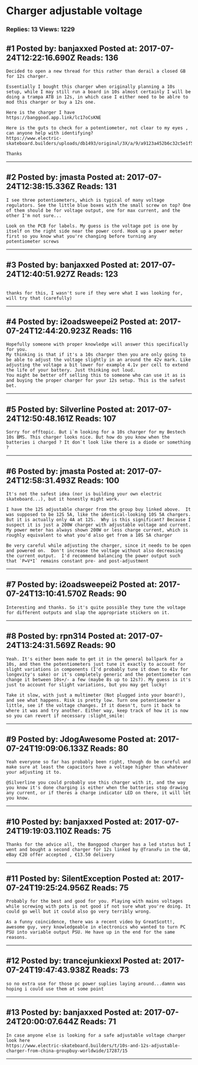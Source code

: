 # Charger adjustable voltage

### Replies: 13 Views: 1229

## \#1 Posted by: banjaxxed Posted at: 2017-07-24T12:22:16.690Z Reads: 136

```
Decided to open a new thread for this rather than derail a closed GB for 12s charger.

Essentially I bought this charger when originally planning a 10s setup, while I may still run a board in 10s almost certainly I will be doing a trampa ATB in 12s, in which case I either need to be ablre to mod this charger or buy a 12s one.

Here is the charger I have
https://banggood.app.link/lc17oCsKNE

Here is the guts to check for a potentiometer, not clear to my eyes , can anyone help with identifying?
https://www.electric-skateboard.builders/uploads/db1493/original/3X/a/9/a9123a452b6c32c5e1f5900b066b79e34ff3a01d.JPG

Thanks
```

---
## \#2 Posted by: jmasta Posted at: 2017-07-24T12:38:15.336Z Reads: 131

```
I see three potentiometers, which is typical of many voltage regulators. See the little blue boxes with the small screw on top? One of them should be for voltage output, one for max current, and the other I'm not sure...

Look on the PCB for labels. My guess is the voltage pot is one by itself on the right side near the power cord. Hook up a power meter first so you know what you're changing before turning any potentiometer screws
```

---
## \#3 Posted by: banjaxxed Posted at: 2017-07-24T12:40:51.927Z Reads: 123

```

thanks for this, I wasn't sure if they were what I was looking for, will try that (carefully)
```

---
## \#4 Posted by: i2oadsweepei2 Posted at: 2017-07-24T12:44:20.923Z Reads: 116

```
Hopefully someone with proper knowledge will answer this specifically for you. 
My thinking is that if it's a 10s charger then you are only going to be able to adjust the voltage slightly in an around the 42v mark. Like adjusting the voltage a bit lower for example 4.1v per cell to extend the life of your battery. Just thinking out loud.
You might be better off selling this to someone who can use it as is and buying the proper charger for your 12s setup. This is the safest bet.
```

---
## \#5 Posted by: Silverline Posted at: 2017-07-24T12:50:48.161Z Reads: 107

```
Sorry for offtopic. But i`m looking for a 10s charger for my Bestech 10s BMS. This charger looks nice. But how do you know when the batteries i charged ? It don`t look like there is a diode or something ?
```

---
## \#6 Posted by: jmasta Posted at: 2017-07-24T12:58:31.493Z Reads: 100

```
It's not the safest idea (nor is building your own electric skateboard...), but it honestly might work.  

I have the 12S adjustable charger from the group buy linked above.  It was supposed to be 12S 5A, like the identical-looking 10S 5A chargers.  But it is actually only 4A at 12S.  Why is this significant? Because I suspect it is just a 200W charger with adjustable voltage and current.  My power meter has always shown 200W or less charge current, which is roughly equivalent to what you'd also get from a 10S 5A charger

Be very careful while adjusting the charger, since it needs to be open and powered on.  Don't increase the voltage without also decreasing the current output.  I'd recommend balancing the power output such that `P=V*I` remains constant pre- and post-adjustment
```

---
## \#7 Posted by: i2oadsweepei2 Posted at: 2017-07-24T13:10:41.570Z Reads: 90

```
Interesting and thanks. So it's quite possible they tune the voltage for different outputs and slap the appropriate stickers on it.
```

---
## \#8 Posted by: rpn314 Posted at: 2017-07-24T13:24:31.569Z Reads: 90

```
Yeah. It's either been made to get it in the general ballpark for a 10s, and then the potentiometers just tune it exactly to account for slight variations in components (I'd probably tune it down to 41v for longevity's sake) or it's completely generic and the potentiometer can change it between 10s+/- a few (maybe 8s up to 12s?). My guess is it's just to account for slight variations, but you may get lucky!

Take it slow, with just a multimeter (Not plugged into your board!), and see what happens. Risk is pretty low. Turn one potentiometer a little, see if the voltage changes. If it doesn't, turn it back to where it was and try another. Either way, keep track of how it is now so you can revert if necessary :slight_smile:
```

---
## \#9 Posted by: JdogAwesome Posted at: 2017-07-24T19:09:06.133Z Reads: 80

```
Yeah everyone so far has probably been right, though do be careful and make sure at least the capacitors have a voltage higher than whatever your adjusting it to. 

@Silverline you could probably use this charger with it, and the way you know it's done charging is either when the batteries stop drawing any current, or if theres a charge indicator LED on there, it will let you know.
```

---
## \#10 Posted by: banjaxxed Posted at: 2017-07-24T19:19:03.110Z Reads: 75

```
Thanks for the advice all, the Banggood charger has a led status but I went and bought a second charger for 12s linked by @TranxFu in the GB, eBay €20 offer accepted , €13.50 delivery
```

---
## \#11 Posted by: SilentException Posted at: 2017-07-24T19:25:24.956Z Reads: 75

```
Probably for the best and good for you. Playing with mains voltages while screwing with pots is not good if not sure what you're doing. It could go well but it could also go very terribly wrong.

As a funny coincidence, there was a recent video by GreatScott!, awesome guy, very knowledgeable in electronics who wanted to turn PC PSU into variable output PSU. He have up in the end for the same reasons.
```

---
## \#12 Posted by: trancejunkiexxl Posted at: 2017-07-24T19:47:43.938Z Reads: 73

```
so no extra use for those pc power suplies laying around...damnn was hoping i could use them at some point
```

---
## \#13 Posted by: banjaxxed Posted at: 2017-07-24T20:00:07.644Z Reads: 71

```
In case anyone else is looking for a safe adjustable voltage charger look here
https://www.electric-skateboard.builders/t/10s-and-12s-adjustable-charger-from-china-groupbuy-worldwide/17287/15
```

---
